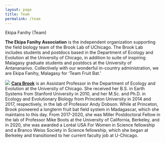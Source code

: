 ```yaml
---
layout: page
title: Team
permalink: /team
---
```

Ekipa Fanihy (Team)

**The Ekipa Fanihy Association** is the independent organization supporting the field biology team of the Brook Lab of UChicago. The Brook Lab includes students and postdocs based in the Department of Ecology and Evolution at the University of Chicago, in addition to suite of inspiring Malagasy graduate students and postdocs at the University of Antananarivo. Collectively with our wonderful in-country administration, we are Ekipa Fanihy, Malagasy for ‘Team Fruit Bat.’

<div class="profile-card">
	<img src="/assets/mentors/brook,cara.jpeg" class="rounded float-start img-profile" />
	<strong><a href="https://brooklab.org/">Cara Brook</a></strong> is an Assistant Professor in the Department of Ecology and Evolution at the University of Chicago. She received her B.S. in Earth Systems from Stanford University in 2010, and her M.Sc. and Ph.D. in Ecology and Evolutionary Biology from Princeton University in 2014 and 2017, respectively, in the lab of Professor Andy Dobson. While at Princeton, Brook pioneered a longterm fruit bat field system in Madagascar, which she maintains to this day. From 2017-2020, she was Miller Postdoctoral Fellow in the lab of Professor Mike Boots at the University of California, Berkeley, and in 2020, she was awarded a Loréal USA For Women in Science fellowship and a Branco Weiss Society in Science fellowship, which she began at Berkeley and transitioned to her current faculty job at U-Chicago.
</div>


